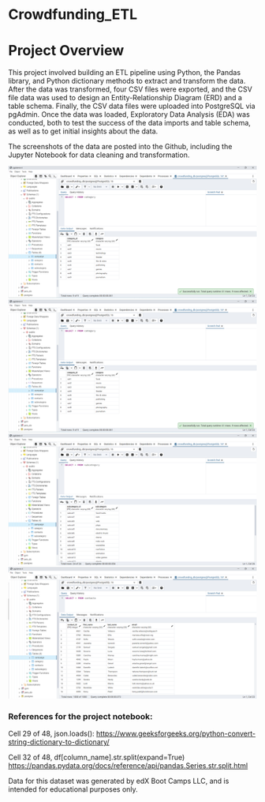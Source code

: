 # Crowdfunding_ETL

# Project Overview

This project involved building an ETL pipeline using Python, the Pandas library, and Python dictionary methods to extract and transform the data. After the data was transformed, four CSV files were exported, and the CSV file data was used to design an Entity-Relationship Diagram (ERD) and a table schema. Finally, the CSV data files were uploaded into PostgreSQL via pgAdmin. Once the data was loaded, Exploratory Data Analysis (EDA) was conducted, both to test the success of the data imports and table schema, as well as to get initial insights about the data.


The screenshots of the data are posted into the Github, including the Jupyter Notebook for data cleaning and transformation.

![image info](./database_screenshots/category.png)
![image info](./database_screenshots/category.png)
![image info](./database_screenshots/subcategory.png)
![image info](./database_screenshots/contacts.png)

### References for the project notebook:

Cell 29 of 48, json.loads():
https://www.geeksforgeeks.org/python-convert-string-dictionary-to-dictionary/

Cell 32 of 48, df[column_name].str.split(expand=True)
https://pandas.pydata.org/docs/reference/api/pandas.Series.str.split.html

Data for this dataset was generated by edX Boot Camps LLC, and is intended for educational purposes only.
